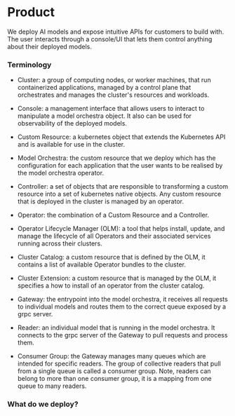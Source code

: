 # Product

We deploy AI models and expose intuitive APIs for customers to build with. The user interacts through a console/UI that lets them control anything about their deployed models.

### Terminology

* Cluster: a group of computing nodes, or worker machines, that run containerized applications, managed by a control plane that orchestrates and manages the cluster's resources and workloads.

* Console: a management interface that allows users to interact to manipulate a model orchestra object. It also can be used for observability of the deployed models.

* Custom Resource: a kubernetes object that extends the Kubernetes API and is available for use in the cluster.

* Model Orchestra: the custom resource that we deploy which has the configuration for each application that the user wants to be realised by the model orchestra operator.

* Controller: a set of objects that are responsible to transforming a custom resource into a set of kubernetes native objects. Any custom resource that is deployed in the cluster is managed by an operator.

* Operator: the combination of a Custom Resource and a Controller.

* Operator Lifecycle Manager (OLM): a tool that helps install, update, and manage the lifecycle of all Operators and their associated services running across their clusters.

* Cluster Catalog: a custom resource that is defined by the OLM, it contains a list of available Operator bundles to the cluster.

* Cluster Extension: a custom resource that is managed by the OLM, it specifies a how to install of an operator from the cluster catalog.

* Gateway: the entrypoint into the model orchestra, it receives all requests to individual models and routes them to the correct queue exposed by a grpc server.

* Reader: an individual model that is running in the model orchestra. It connects to the grpc server of the Gateway to pull requests and process them.

* Consumer Group: the Gateway manages many queues which are intended for specific readers. The group of collective readers that pull from a single queue is called a consumer group. Note, readers can belong to more than one consumer group, it is a mapping from one queue to many readers.


### What do we deploy?

